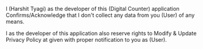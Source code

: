 I (Harshit Tyagi) as the developer of this (Digital Counter) application Confirms/Acknowledge that I don't collect any data from you (User) of any means.

I as the developer of this application also reserve rights to Modify & Update Privacy Policy at given with proper notification to you as (User).
